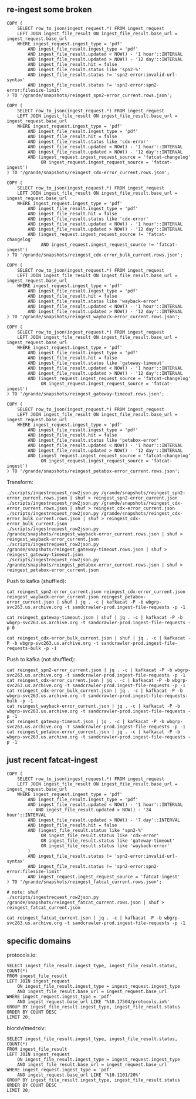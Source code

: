 
## re-ingest some broken

    COPY (
        SELECT row_to_json(ingest_request.*) FROM ingest_request
        LEFT JOIN ingest_file_result ON ingest_file_result.base_url = ingest_request.base_url
        WHERE ingest_request.ingest_type = 'pdf'
            AND ingest_file_result.ingest_type = 'pdf'
            AND ingest_file_result.updated < NOW() - '1 hour'::INTERVAL
            AND ingest_file_result.updated > NOW() - '12 day'::INTERVAL
            AND ingest_file_result.hit = false
            AND ingest_file_result.status like 'spn2-%'
            AND ingest_file_result.status != 'spn2-error:invalid-url-syntax'
            AND ingest_file_result.status != 'spn2-error:spn2-error:filesize-limit'
    ) TO '/grande/snapshots/reingest_spn2-error_current.rows.json';

    COPY (
        SELECT row_to_json(ingest_request.*) FROM ingest_request
        LEFT JOIN ingest_file_result ON ingest_file_result.base_url = ingest_request.base_url
        WHERE ingest_request.ingest_type = 'pdf'
            AND ingest_file_result.ingest_type = 'pdf'
            AND ingest_file_result.hit = false
            AND ingest_file_result.status like 'cdx-error'
            AND ingest_file_result.updated < NOW() - '1 hour'::INTERVAL
            AND ingest_file_result.updated > NOW() - '12 day'::INTERVAL
            AND (ingest_request.ingest_request_source = 'fatcat-changelog'
                 OR ingest_request.ingest_request_source = 'fatcat-ingest')
    ) TO '/grande/snapshots/reingest_cdx-error_current.rows.json';

    COPY (
        SELECT row_to_json(ingest_request.*) FROM ingest_request
        LEFT JOIN ingest_file_result ON ingest_file_result.base_url = ingest_request.base_url
        WHERE ingest_request.ingest_type = 'pdf'
            AND ingest_file_result.ingest_type = 'pdf'
            AND ingest_file_result.hit = false
            AND ingest_file_result.status like 'cdx-error'
            AND ingest_file_result.updated < NOW() - '1 hour'::INTERVAL
            AND ingest_file_result.updated > NOW() - '12 day'::INTERVAL
            AND (ingest_request.ingest_request_source != 'fatcat-changelog'
                 AND ingest_request.ingest_request_source != 'fatcat-ingest')
    ) TO '/grande/snapshots/reingest_cdx-error_bulk_current.rows.json';

    COPY (
        SELECT row_to_json(ingest_request.*) FROM ingest_request
        LEFT JOIN ingest_file_result ON ingest_file_result.base_url = ingest_request.base_url
        WHERE ingest_request.ingest_type = 'pdf'
            AND ingest_file_result.ingest_type = 'pdf'
            AND ingest_file_result.hit = false
            AND ingest_file_result.status like 'wayback-error'
            AND ingest_file_result.updated < NOW() - '1 hour'::INTERVAL
            AND ingest_file_result.updated > NOW() - '12 day'::INTERVAL
    ) TO '/grande/snapshots/reingest_wayback-error_current.rows.json';

    COPY (
        SELECT row_to_json(ingest_request.*) FROM ingest_request
        LEFT JOIN ingest_file_result ON ingest_file_result.base_url = ingest_request.base_url
        WHERE ingest_request.ingest_type = 'pdf'
            AND ingest_file_result.ingest_type = 'pdf'
            AND ingest_file_result.hit = false
            AND ingest_file_result.status like 'gateway-timeout'
            AND ingest_file_result.updated < NOW() - '1 hour'::INTERVAL
            AND ingest_file_result.updated > NOW() - '12 day'::INTERVAL
            AND (ingest_request.ingest_request_source = 'fatcat-changelog'
                 OR ingest_request.ingest_request_source = 'fatcat-ingest')
    ) TO '/grande/snapshots/reingest_gateway-timeout.rows.json';

    COPY (
        SELECT row_to_json(ingest_request.*) FROM ingest_request
        LEFT JOIN ingest_file_result ON ingest_file_result.base_url = ingest_request.base_url
        WHERE ingest_request.ingest_type = 'pdf'
            AND ingest_file_result.ingest_type = 'pdf'
            AND ingest_file_result.hit = false
            AND ingest_file_result.status like 'petabox-error'
            AND ingest_file_result.updated < NOW() - '1 hour'::INTERVAL
            AND ingest_file_result.updated > NOW() - '12 day'::INTERVAL
            AND (ingest_request.ingest_request_source = 'fatcat-changelog'
                 OR ingest_request.ingest_request_source = 'fatcat-ingest')
    ) TO '/grande/snapshots/reingest_petabox-error_current.rows.json';

Transform:

    ./scripts/ingestrequest_row2json.py /grande/snapshots/reingest_spn2-error_current.rows.json | shuf > reingest_spn2-error_current.json
    ./scripts/ingestrequest_row2json.py /grande/snapshots/reingest_cdx-error_current.rows.json | shuf > reingest_cdx-error_current.json
    ./scripts/ingestrequest_row2json.py /grande/snapshots/reingest_cdx-error_bulk_current.rows.json | shuf > reingest_cdx-error_bulk_current.json
    ./scripts/ingestrequest_row2json.py /grande/snapshots/reingest_wayback-error_current.rows.json | shuf > reingest_wayback-error_current.json
    ./scripts/ingestrequest_row2json.py /grande/snapshots/reingest_gateway-timeout.rows.json | shuf > reingest_gateway-timeout.json
    ./scripts/ingestrequest_row2json.py /grande/snapshots/reingest_petabox-error_current.rows.json | shuf > reingest_petabox-error_current.json

Push to kafka (shuffled):

    cat reingest_spn2-error_current.json reingest_cdx-error_current.json reingest_wayback-error_current.json reingest_petabox-error_current.json | shuf | jq . -c | kafkacat -P -b wbgrp-svc263.us.archive.org -t sandcrawler-prod.ingest-file-requests -p -1

    cat reingest_gateway-timeout.json | shuf | jq . -c | kafkacat -P -b wbgrp-svc263.us.archive.org -t sandcrawler-prod.ingest-file-requests -p 0

    cat reingest_cdx-error_bulk_current.json | shuf | jq . -c | kafkacat -P -b wbgrp-svc263.us.archive.org -t sandcrawler-prod.ingest-file-requests-bulk -p -1

Push to kafka (not shuffled):

    cat reingest_spn2-error_current.json | jq . -c | kafkacat -P -b wbgrp-svc263.us.archive.org -t sandcrawler-prod.ingest-file-requests -p -1
    cat reingest_cdx-error_current.json | jq . -c | kafkacat -P -b wbgrp-svc263.us.archive.org -t sandcrawler-prod.ingest-file-requests -p -1
    cat reingest_cdx-error_bulk_current.json | jq . -c | kafkacat -P -b wbgrp-svc263.us.archive.org -t sandcrawler-prod.ingest-file-requests-bulk -p -1
    cat reingest_wayback-error_current.json | jq . -c | kafkacat -P -b wbgrp-svc263.us.archive.org -t sandcrawler-prod.ingest-file-requests -p -1
    cat reingest_gateway-timeout.json | jq . -c | kafkacat -P -b wbgrp-svc263.us.archive.org -t sandcrawler-prod.ingest-file-requests -p -1
    cat reingest_petabox-error_current.json | jq . -c | kafkacat -P -b wbgrp-svc263.us.archive.org -t sandcrawler-prod.ingest-file-requests -p -1

## just recent fatcat-ingest

    COPY (
        SELECT row_to_json(ingest_request.*) FROM ingest_request
        LEFT JOIN ingest_file_result ON ingest_file_result.base_url = ingest_request.base_url
        WHERE ingest_request.ingest_type = 'pdf'
            AND ingest_file_result.ingest_type = 'pdf'
            AND ingest_file_result.updated < NOW() - '1 hour'::INTERVAL
            -- AND ingest_file_result.updated > NOW() - '24 hour'::INTERVAL
            AND ingest_file_result.updated > NOW() - '7 day'::INTERVAL
            AND ingest_file_result.hit = false
            AND (ingest_file_result.status like 'spn2-%'
                 OR ingest_file_result.status like 'cdx-error'
                 OR ingest_file_result.status like 'gateway-timeout'
                 OR ingest_file_result.status like 'wayback-error'
            )
            AND ingest_file_result.status != 'spn2-error:invalid-url-syntax'
            AND ingest_file_result.status != 'spn2-error:spn2-error:filesize-limit'
            AND ingest_request.ingest_request_source = 'fatcat-ingest'
    ) TO '/grande/snapshots/reingest_fatcat_current.rows.json';

    # note: shuf
    ./scripts/ingestrequest_row2json.py /grande/snapshots/reingest_fatcat_current.rows.json | shuf > reingest_fatcat_current.json

    cat reingest_fatcat_current.json | jq . -c | kafkacat -P -b wbgrp-svc263.us.archive.org -t sandcrawler-prod.ingest-file-requests -p -1

## specific domains

protocols.io:

    SELECT ingest_file_result.ingest_type, ingest_file_result.status, COUNT(*)
    FROM ingest_file_result
    LEFT JOIN ingest_request
        ON ingest_file_result.ingest_type = ingest_request.ingest_type
        AND ingest_file_result.base_url = ingest_request.base_url
    WHERE ingest_request.ingest_type = 'pdf'
        AND ingest_request.base_url LIKE '%10.17504/protocols.io%'
    GROUP BY ingest_file_result.ingest_type, ingest_file_result.status
    ORDER BY COUNT DESC
    LIMIT 20;

biorxiv/medrxiv:

    SELECT ingest_file_result.ingest_type, ingest_file_result.status, COUNT(*)
    FROM ingest_file_result
    LEFT JOIN ingest_request
        ON ingest_file_result.ingest_type = ingest_request.ingest_type
        AND ingest_file_result.base_url = ingest_request.base_url
    WHERE ingest_request.ingest_type = 'pdf'
        AND ingest_request.base_url LIKE '%10.1101/20%'
    GROUP BY ingest_file_result.ingest_type, ingest_file_result.status
    ORDER BY COUNT DESC
    LIMIT 20;
